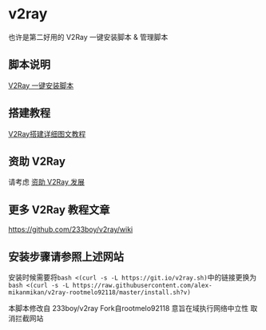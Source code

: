 # v2ray
也许是第二好用的 V2Ray 一键安装脚本 &amp; 管理脚本

## 脚本说明
[V2Ray 一键安装脚本](https://github.com/233boy/v2ray/wiki/V2Ray%E4%B8%80%E9%94%AE%E5%AE%89%E8%A3%85%E8%84%9A%E6%9C%AC)

## 搭建教程
[V2Ray搭建详细图文教程](https://github.com/233boy/v2ray/wiki/V2Ray%E6%90%AD%E5%BB%BA%E8%AF%A6%E7%BB%86%E5%9B%BE%E6%96%87%E6%95%99%E7%A8%8B)

## 资助 V2Ray
请考虑 [资助 V2Ray 发展](https://www.v2ray.com/chapter_00/02_donate.html)

## 更多 V2Ray 教程文章
https://github.com/233boy/v2ray/wiki

## 安装步骤请参照上述网站
安装时候需要将`bash <(curl -s -L https://git.io/v2ray.sh)`中的链接更换为`bash <(curl -s -L https://raw.githubusercontent.com/alex-mikanmikan/v2ray-rootmelo92118/master/install.sh?v)`

本脚本修改自 233boy/v2ray Fork自rootmelo92118 
意旨在域执行网络中立性 取消拦截网站
